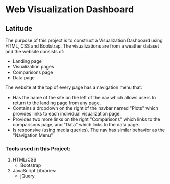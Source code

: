 # Web Visualization Dashboard

## Latitude

The purpose of this project is to construct a Visualization Dashboard using HTML, CSS and Bootstrap. The visualizations are from a weather dataset and the website consists of:
  *  Landing page
  *  Visualization pages
  *  Comparisons page
  *  Data page
  
The website at the top of every page has a navigation menu that:
  *  Has the name of the site on the left of the nav which allows users to return to the landing page from any page.
  *  Contains a dropdown on the right of the navbar named "Plots" which provides links to each individual visualization page.
  *  Provides two more links on the right "Comparisons" which links to the comparisons page, and "Data" which links to the data page.
  *  Is responsive (using media queries). The nav has similar behavior as the "Navigation Menu"


### Tools used in this Project:
  1. HTML/CSS
        * Bootstrap
  2. JavaScript
       Libraries:
        * jQuery
